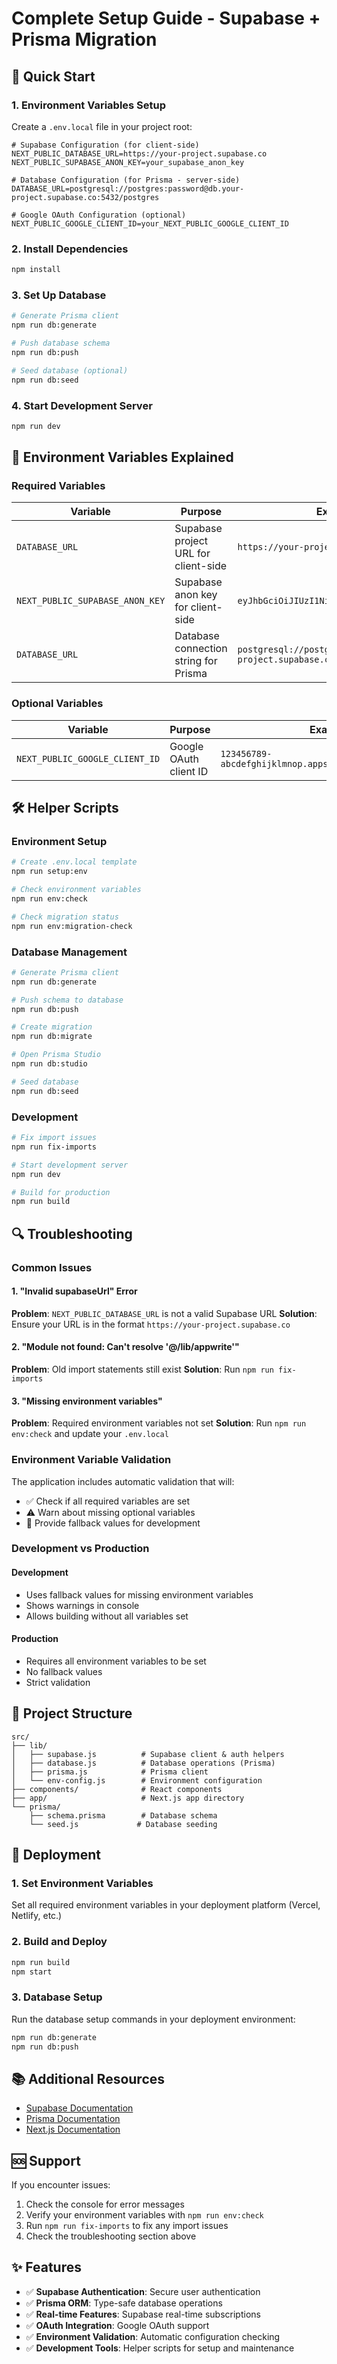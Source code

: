 # Complete Setup Guide - Supabase + Prisma Migration

## 🚀 Quick Start

### 1. Environment Variables Setup

Create a `.env.local` file in your project root:

```env
# Supabase Configuration (for client-side)
NEXT_PUBLIC_DATABASE_URL=https://your-project.supabase.co
NEXT_PUBLIC_SUPABASE_ANON_KEY=your_supabase_anon_key

# Database Configuration (for Prisma - server-side)
DATABASE_URL=postgresql://postgres:password@db.your-project.supabase.co:5432/postgres

# Google OAuth Configuration (optional)
NEXT_PUBLIC_GOOGLE_CLIENT_ID=your_NEXT_PUBLIC_GOOGLE_CLIENT_ID
```

### 2. Install Dependencies

```bash
npm install
```

### 3. Set Up Database

```bash
# Generate Prisma client
npm run db:generate

# Push database schema
npm run db:push

# Seed database (optional)
npm run db:seed
```

### 4. Start Development Server

```bash
npm run dev
```

## 🔧 Environment Variables Explained

### Required Variables

| Variable | Purpose | Example |
|----------|---------|---------|
| `DATABASE_URL` | Supabase project URL for client-side | `https://your-project.supabase.co` |
| `NEXT_PUBLIC_SUPABASE_ANON_KEY` | Supabase anon key for client-side | `eyJhbGciOiJIUzI1NiIsInR5cCI6IkpXVCJ9...` |
| `DATABASE_URL` | Database connection string for Prisma | `postgresql://postgres:password@db.your-project.supabase.co:5432/postgres` |

### Optional Variables

| Variable | Purpose | Example |
|----------|---------|---------|
| `NEXT_PUBLIC_GOOGLE_CLIENT_ID` | Google OAuth client ID | `123456789-abcdefghijklmnop.apps.googleusercontent.com` |

## 🛠️ Helper Scripts

### Environment Setup
```bash
# Create .env.local template
npm run setup:env

# Check environment variables
npm run env:check

# Check migration status
npm run env:migration-check
```

### Database Management
```bash
# Generate Prisma client
npm run db:generate

# Push schema to database
npm run db:push

# Create migration
npm run db:migrate

# Open Prisma Studio
npm run db:studio

# Seed database
npm run db:seed
```

### Development
```bash
# Fix import issues
npm run fix-imports

# Start development server
npm run dev

# Build for production
npm run build
```

## 🔍 Troubleshooting

### Common Issues

#### 1. "Invalid supabaseUrl" Error
**Problem**: `NEXT_PUBLIC_DATABASE_URL` is not a valid Supabase URL
**Solution**: Ensure your URL is in the format `https://your-project.supabase.co`

#### 2. "Module not found: Can't resolve '@/lib/appwrite'"
**Problem**: Old import statements still exist
**Solution**: Run `npm run fix-imports`

#### 3. "Missing environment variables"
**Problem**: Required environment variables not set
**Solution**: Run `npm run env:check` and update your `.env.local`

### Environment Variable Validation

The application includes automatic validation that will:
- ✅ Check if all required variables are set
- ⚠️ Warn about missing optional variables
- 🔧 Provide fallback values for development

### Development vs Production

#### Development
- Uses fallback values for missing environment variables
- Shows warnings in console
- Allows building without all variables set

#### Production
- Requires all environment variables to be set
- No fallback values
- Strict validation

## 📁 Project Structure

```
src/
├── lib/
│   ├── supabase.js          # Supabase client & auth helpers
│   ├── database.js          # Database operations (Prisma)
│   ├── prisma.js            # Prisma client
│   └── env-config.js        # Environment configuration
├── components/              # React components
├── app/                     # Next.js app directory
└── prisma/
    ├── schema.prisma        # Database schema
    └── seed.js             # Database seeding
```

## 🚀 Deployment

### 1. Set Environment Variables
Set all required environment variables in your deployment platform (Vercel, Netlify, etc.)

### 2. Build and Deploy
```bash
npm run build
npm start
```

### 3. Database Setup
Run the database setup commands in your deployment environment:
```bash
npm run db:generate
npm run db:push
```

## 📚 Additional Resources

- [Supabase Documentation](https://supabase.com/docs)
- [Prisma Documentation](https://www.prisma.io/docs)
- [Next.js Documentation](https://nextjs.org/docs)

## 🆘 Support

If you encounter issues:

1. Check the console for error messages
2. Verify your environment variables with `npm run env:check`
3. Run `npm run fix-imports` to fix any import issues
4. Check the troubleshooting section above

## ✨ Features

- ✅ **Supabase Authentication**: Secure user authentication
- ✅ **Prisma ORM**: Type-safe database operations
- ✅ **Real-time Features**: Supabase real-time subscriptions
- ✅ **OAuth Integration**: Google OAuth support
- ✅ **Environment Validation**: Automatic configuration checking
- ✅ **Development Tools**: Helper scripts for setup and maintenance






